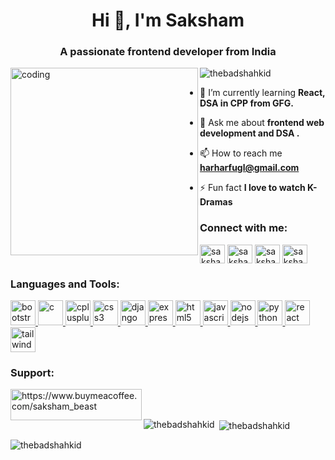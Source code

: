 <h1 align="center">Hi 👋, I'm Saksham</h1>
<h3 align="center">A passionate frontend developer from India</h3>
<img src="https://i.gifer.com/81RA.gif"  width="300" alt="coding" align="left">
<p align="left"> <img src="https://komarev.com/ghpvc/?username=thebadshahkid&label=Profile%20views&color=0e75b6&style=flat" alt="thebadshahkid" /> </p>

- 🌱 I’m currently learning **React, DSA in CPP from GFG.**

- 💬 Ask me about **frontend web development and DSA .**

- 📫 How to reach me **harharfugl@gmail.com**

- ⚡ Fun fact **I love to watch K-Dramas**

<h3 align="left">Connect with me:</h3>
<p align="left">
<a href="https://www.linkedin.com/in/saksham-saksham-500298257/" target="blank"><img align="center" src="https://img.freepik.com/premium-vector/square-linkedin-logo-isolated-white-background_469489-892.jpg" alt="saksham saksham" height="30" width="40" /></a>
<a href="https://instagram.com/saksham_nir" target="blank"><img align="center" src="https://img.freepik.com/free-vector/instagram-icon_1057-2227.jpg?w=740&t=st=1703148264~exp=1703148864~hmac=55ffb71ee58bf375d7b853ef465d2e45927956ebbc9d4850b3c4c6c6a02e67e4" alt="saksham_nir" height="30" width="40" /></a>
<a href="https://www.leetcode.com/saksham_raj_jn" target="blank"><img align="center" src="https://pbs.twimg.com/profile_images/910592237695676416/7xInX10u_400x400.jpg" alt="saksham_raj_jn" height="30" width="40" /></a>
<a href="https://auth.geeksforgeeks.org/user/saksham_beast" target="blank"><img align="center" src="https://media.geeksforgeeks.org/wp-content/uploads/20210511160813/g4g.jpg" alt="saksham_beast" height="30" width="40" /></a>
</p>

<h3 align="left">Languages and Tools:</h3>
<p align="left"> <a href="https://getbootstrap.com" target="_blank" rel="noreferrer"> <img src="https://encrypted-tbn0.gstatic.com/images?q=tbn:ANd9GcRxtVhvHfKrup5OPqVlX_DSQM4o6kzEKSY8pqFAs2t6yA&s" alt="bootstrap" width="40" height="40"/> </a> <a href="https://www.cprogramming.com/" target="_blank" rel="noreferrer"> <img src="https://upload.wikimedia.org/wikipedia/commons/thumb/1/18/C_Programming_Language.svg/695px-C_Programming_Language.svg.png" alt="c" width="40" height="40"/> </a> <a href="https://www.w3schools.com/cpp/" target="_blank" rel="noreferrer"> <img src="https://encrypted-tbn0.gstatic.com/images?q=tbn:ANd9GcTIz4WDbt61D1GNVq72jnQj653gAOlIfx_v1bhGQBTliA&s" alt="cplusplus" width="40" height="40"/> </a> <a href="https://www.w3schools.com/css/" target="_blank" rel="noreferrer"> <img src="https://upload.wikimedia.org/wikipedia/commons/thumb/d/d5/CSS3_logo_and_wordmark.svg/1200px-CSS3_logo_and_wordmark.svg.png" alt="css3" width="40" height="40"/> </a> <a href="https://www.djangoproject.com/" target="_blank" rel="noreferrer"> <img src="https://encrypted-tbn0.gstatic.com/images?q=tbn:ANd9GcTfk2RtFKtTC0JRWn76bunGUFM9egjcxW5p8swNtQMrCw&s" alt="django" width="40" height="40"/> </a> <a href="https://expressjs.com" target="_blank" rel="noreferrer"> <img src="https://encrypted-tbn0.gstatic.com/images?q=tbn:ANd9GcS8DMhTYXgSCAOLmU5mxwPC6i7muH2g5i16p3Cc6aCfVw&s" alt="express" width="40" height="40"/> </a> <a href="https://www.w3.org/html/" target="_blank" rel="noreferrer"> <img src="https://w7.pngwing.com/pngs/201/90/png-transparent-logo-html-html5.png" alt="html5" width="40" height="40"/> </a> <a href="https://developer.mozilla.org/en-US/docs/Web/JavaScript" target="_blank" rel="noreferrer"> <img src="https://upload.wikimedia.org/wikipedia/commons/6/6a/JavaScript-logo.png" alt="javascript" width="40" height="40"/> </a> <a href="https://nodejs.org" target="_blank" rel="noreferrer"> <img src="https://encrypted-tbn0.gstatic.com/images?q=tbn:ANd9GcQQECETdxZkJVUx0zK_vUWcwum8fjlxh72-FkA78ZRILA&s" alt="nodejs" width="40" height="40"/> </a> <a href="https://www.python.org" target="_blank" rel="noreferrer"> <img src="https://encrypted-tbn0.gstatic.com/images?q=tbn:ANd9GcR51Iui-X4KX0ZA7xF3ALS5YJLfiQrPZAxpvBpovK70xQ&s" alt="python" width="40" height="40"/> </a> <a href="https://reactjs.org/" target="_blank" rel="noreferrer"> <img src="https://encrypted-tbn0.gstatic.com/images?q=tbn:ANd9GcSPz5mjqHOnb0-AGSahs1RPIdCiZJN519SzrWIMib_66Q&s" alt="react" width="40" height="40"/> </a> <a href="https://tailwindcss.com/" target="_blank" rel="noreferrer"> <img src="https://logowik.com/content/uploads/images/tailwind-css3232.logowik.com.webp" alt="tailwind" width="40" height="40"/> </a> </p>

<h3 align="left">Support:</h3>
<p><a href="https://www.buymeacoffee.com/saksham_beast"> <img align="left" src="https://cdn.buymeacoffee.com/buttons/v2/default-yellow.png" height="50" width="210" alt="https://www.buymeacoffee.com/saksham_beast" /></a></p><br><br>

<p><img align="left" src="https://github-readme-stats.vercel.app/api/top-langs?username=thebadshahkid&show_icons=true&locale=en&layout=compact" alt="thebadshahkid" /></p>

<p align="left">&nbsp;<img align="center" src="https://github-readme-stats.vercel.app/api?username=thebadshahkid&show_icons=true&locale=en" alt="thebadshahkid" /></p>

<p><img align="center" src="https://github-readme-streak-stats.herokuapp.com/?user=thebadshahkid&" alt="thebadshahkid" /></p>
